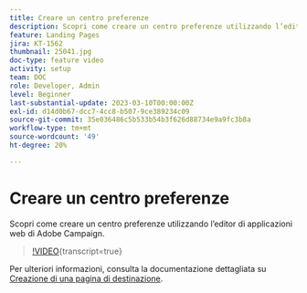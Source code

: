 ```yaml
---
title: Creare un centro preferenze
description: Scopri come creare un centro preferenze utilizzando l’editor di applicazioni web di Adobe Campaign.
feature: Landing Pages
jira: KT-1562
thumbnail: 25041.jpg
doc-type: feature video
activity: setup
team: DOC
role: Developer, Admin
level: Beginner
last-substantial-update: 2023-03-10T00:00:00Z
exl-id: d14d0b67-dcc7-4cc8-b507-9ce389234c09
source-git-commit: 35e036486c5b533b54b3f626d88734e9a9fc3b8a
workflow-type: tm+mt
source-wordcount: '49'
ht-degree: 20%

---
```


# Creare un centro preferenze

Scopri come creare un centro preferenze utilizzando l’editor di applicazioni web di Adobe Campaign.

>[!VIDEO](https://video.tv.adobe.com/v/25041?quality=12&learn=on){transcript=true}

Per ulteriori informazioni, consulta la documentazione dettagliata su [Creazione di una pagina di destinazione](https://experienceleague.adobe.com/docs/campaign-classic/using/designing-content/editing-html-content/creating-a-landing-page.html?lang=it).

